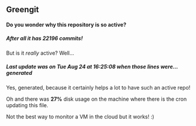 ## Greengit

#### Do you wonder why this repository is so active?

##### After all it has 22196 commits!

But is it *really* active? Well...

##### Last update was on Tue Aug 24 at 16:25:08 when those lines were... generated

Yes, generated, because it certainly helps a lot to have such an active repo!

Oh and there was **27%** disk usage on the machine
where there is the cron updating this file.

Not the best way to monitor a VM in the cloud but it works! :)

